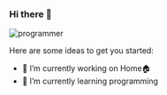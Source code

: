 ### Hi there 👋


![programmer](https://cdnp2.stackassets.com/b1284961a6fbcbcfabe6f69c2ae4219ff6daa5e0/store/opt/596/298/1ca89e578fc4e326fe08196758c1688929acc8c5eeb8572e2282628cad78/product_30565_product_shot_wide.jpg)

Here are some ideas to get you started:

- 🔭 I’m currently working on Home🏠
- 🌱 I’m currently learning programming

